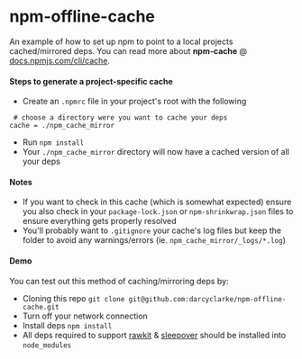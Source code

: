 # npm-offline-cache
An example of how to set up npm to point to a local projects cached/mirrored deps. You can read more about **npm-cache** @ [docs.npmjs.com/cli/cache](https://docs.npmjs.com/cli/cache.html).

#### Steps to generate a project-specific cache

- Create an `.npmrc` file in your project's root with the following

```
 # choose a directory were you want to cache your deps
cache = ./npm_cache_mirror
```
- Run `npm install`
- Your `./npm_cache_mirror` directory will now have a cached version of all your deps

#### Notes

- If you want to check in this cache (which is somewhat expected) ensure you also check in your `package-lock.json` or `npm-shrinkwrap.json` files to ensure everything gets properly resolved
- You'll probably want to `.gitignore` your cache's log files but keep the folder to avoid any warnings/errors (ie. `npm_cache_mirror/_logs/*.log`)

#### Demo

You can test out this method of caching/mirroring deps by:

- Cloning this repo `git clone git@github.com:darcyclarke/npm-offline-cache.git`
- Turn off your network connection
- Install deps `npm install`
- All deps required to support [rawkit](git@github.com:darcyclarke/npm-offline-cache.git) & [sleepover](https://www.npmjs.com/package/sleepover) should be installed into `node_modules`
